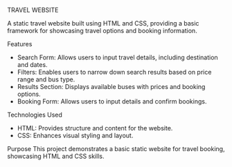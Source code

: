 TRAVEL WEBSITE

A static travel website built using HTML and CSS, providing a basic framework for showcasing travel options and booking information.

Features
- Search Form: Allows users to input travel details, including destination and dates.
- Filters: Enables users to narrow down search results based on price range and bus type.
- Results Section: Displays available buses with prices and booking options.
- Booking Form: Allows users to input details and confirm bookings.

Technologies Used
- HTML: Provides structure and content for the website.
- CSS: Enhances visual styling and layout.

Purpose
This project demonstrates a basic static website for travel booking, showcasing HTML and CSS skills.
